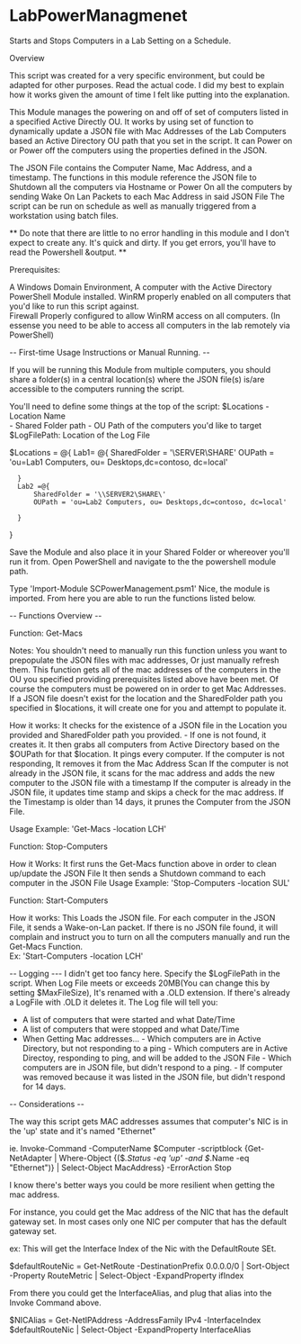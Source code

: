 # LabPowerManagmenet
Starts and Stops Computers in a Lab Setting on a Schedule. 



Overview

This script was created for a very specific environment, but could be adapted for other purposes. 
Read the actual code. I did my best to explain how it works given the amount of time I felt like putting into the explanation. 

This Module manages the powering on and off of set of computers listed in a specified Active Directly OU. 
It works by using set of function to dynamically update a JSON file with Mac Addresses of the Lab Computers based an Active Directory OU path that you set in the script. 
It can Power on or Power off the computers using the properties defined in the JSON.  

The JSON File contains the Computer Name, Mac Address, and a timestamp. The functions in this module reference the JSON file to Shutdown all the computers via Hostname or Power On all the computers by sending Wake On Lan Packets to each Mac Address in said JSON File 
The script can be run on schedule as well as manually triggered from a workstation using batch files. 

** Do note that there are little to no error handling in this module and I don't expect to create any. It's quick and dirty. If you get errors, you'll have to read the Powershell &output.  **   

Prerequisites:

A Windows Domain Environment,
A computer with the Active Directory PowerShell Module installed. 
WinRM properly enabled on all computers that you'd like to run this script against.  
Firewall Properly configured to allow WinRM access on all computers. (In essense you need to be able to access all computers in the lab remotely via PowerShell)

-- First-time Usage Instructions or Manual Running. -- 

  If you will be running this Module from multiple computers, you should share a folder(s) in a central location(s) where the JSON file(s) is/are accessible to the computers running the script.
  
  You'll need to define some things at the top of the script: 
           $Locations 
           -  Location Name  
           -  Shared Folder path
           -  OU Path of the computers you'd like to target 
           $LogFilePath: Location of the Log File
           
  $Locations = @{
      Lab1= @{
          SharedFolder = '\\SERVER\SHARE\'
          OUPath = 'ou=Lab1 Computers, ou= Desktops,dc=contoso, dc=local'

      }
      Lab2 =@{
          SharedFolder = '\\SERVER2\SHARE\'
          OUPath = 'ou=Lab2 Computers, ou= Desktops,dc=contoso, dc=local'

      }
  }

  Save the Module and also place it in your Shared Folder or whereover you'll run it from. 
  Open PowerShell and navigate to the the powershell module path. 

  Type 'Import-Module SCPowerManagement.psm1'
  Nice, the module is imported. From here you are able to run the functions listed below. 

-- Functions Overview --  

Function: Get-Macs

  Notes: 
  You shouldn't need to manually run this function unless you want to prepopulate the JSON files with mac addresses, Or just manually refresh them. 
  This function gets all of the mac addresses of the computers in the OU you specified providing prerequisites listed above have been met.
  Of course the computers must be powered on in order to get Mac Addresses. 
  If a JSON file doesn't exist for the location and the SharedFolder path you specified in $locations, it will create one for you and attempt to populate it. 

  How it works: 
  It checks for the existence of a JSON file in the Location you provided and SharedFolder path you provided. 
     - If one is not found, it creates it. 
  It then grabs all computers from Active Directory based on the $OUPath for that $location.
  It pings every computer. If the computer is not responding, It removes it from the Mac Address Scan 
  If the computer is not already in the JSON file, it scans for the mac address and adds the new computer to the JSON file with a timestamp 
  If the computer is already in the JSON file, it updates time stamp and skips a check for the mac address. 
  If the Timestamp is older than 14 days, it prunes the Computer from the JSON File. 

  Usage Example: 
  'Get-Macs -location LCH'


Function: Stop-Computers

  How it Works: 
  It first runs the Get-Macs function above in order to clean up/update the JSON File 
  It then sends a Shutdown command to each computer in the JSON File
  Usage Example: 
  'Stop-Computers -location SUL' 

Function: Start-Computers 

  How it works:
  This Loads the JSON file. 
  For each computer in the JSON File, it sends a Wake-on-Lan packet. 
  If there is no JSON file found, it will complain and instruct you to turn on all the computers manually and run the Get-Macs Function.  
  Ex: 'Start-Computers -location LCH'


-- Logging --- 
  I didn't get too fancy here. 
  Specify the $LogFilePath in the script. 
  When Log File meets or exceeds 20MB(You can change this by setting $MaxFileSize), It's renamed with a .OLD extension. 
  If there's already a LogFile with .OLD it deletes it. 
  The Log file will tell you:
  - A list of computers that were started and what Date/Time 
  - A list of computers that were stopped and what Date/Time 
  - When Getting Mac addresses... 
             - Which computers are in Active Directory, but not responding to a ping 
             - Which computers are in Active Directoy, responding to ping, and will be added to the JSON File 
             - Which computers are in JSON file, but didn't respond to a ping. 
             - If computer was removed because it was listed in the JSON file, but didn't respond for 14 days. 


-- Considerations -- 

The way this script gets MAC addresses assumes that computer's NIC is in the 'up' state and it's named "Ethernet"

ie. 
Invoke-Command -ComputerName $Computer -scriptblock {Get-NetAdapter | Where-Object {($_.Status -eq 'up' -and $_.Name -eq "Ethernet")} | Select-Object MacAddress} -ErrorAction Stop

I know there's better ways you could be more resilient when getting the mac address. 

For instance, you could get the Mac address of the NIC that has the default gateway set. In most cases only one NIC per computer that has the default gateway set.

ex: This will get the Interface Index of the Nic with the DefaultRoute SEt. 

  $defaultRouteNic = Get-NetRoute -DestinationPrefix 0.0.0.0/0 | Sort-Object -Property RouteMetric | Select-Object -ExpandProperty ifIndex

From there you could get the InterfaceAlias, and plug that alias into the Invoke Command above. 

  $NICAlias = Get-NetIPAddress -AddressFamily IPv4 -InterfaceIndex $defaultRouteNic | Select-Object -ExpandProperty InterfaceAlias




